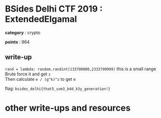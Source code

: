 # BSides Delhi CTF 2019 : ExtendedElgamal

**category** : crypto

**points** : 964

## write-up

`rand = lambda: random.randint(133700000,2333799999)` this is a small range  
Brute force it and get `z`  
Then calculate `e / (g^k)^z` to get `m`

flag: `bsides_delhi{that5_som3_b4d_k3y_generation!}`

# other write-ups and resources
